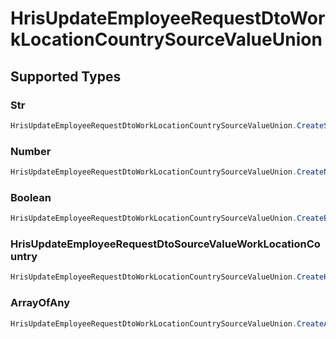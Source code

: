 # HrisUpdateEmployeeRequestDtoWorkLocationCountrySourceValueUnion


## Supported Types

### Str

```csharp
HrisUpdateEmployeeRequestDtoWorkLocationCountrySourceValueUnion.CreateStr(/* values here */);
```

### Number

```csharp
HrisUpdateEmployeeRequestDtoWorkLocationCountrySourceValueUnion.CreateNumber(/* values here */);
```

### Boolean

```csharp
HrisUpdateEmployeeRequestDtoWorkLocationCountrySourceValueUnion.CreateBoolean(/* values here */);
```

### HrisUpdateEmployeeRequestDtoSourceValueWorkLocationCountry

```csharp
HrisUpdateEmployeeRequestDtoWorkLocationCountrySourceValueUnion.CreateHrisUpdateEmployeeRequestDtoSourceValueWorkLocationCountry(/* values here */);
```

### ArrayOfAny

```csharp
HrisUpdateEmployeeRequestDtoWorkLocationCountrySourceValueUnion.CreateArrayOfAny(/* values here */);
```
